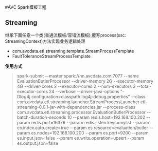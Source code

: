 #AVC Spark模板工程

## Streaming
继承下面任意一个类(普通流模板/容错流模板),覆写process(ssc: StreamingContext)方法实现业务逻辑处理
- com.avcdata.etl.streaming.template.StreamProcessTemplate
- FaultToleranceStreamProcessTemplate

**使用方式**

> spark-submit --master spark://nn.avcdata.com:7077 --name EvaluationButlerProcessor --driver-memory 2G --executor-memory 4G --driver-cores 2 --executor-cores 2 --num-executors 3 --total-executor-cores 24 --verbose --driver-java-options "-Dlog4j.configuration=classpath:log4j-debug.properties" --class com.avcdata.etl.streaming.launcher.StreamProcessLauncher etl-streaming-0.0.1-jar-with-dependencies.jar --process-class com.avcdata.etl.streaming.processor.EvaluationButlerProcessor --batch-duration-seconds 10 --param redis.host=192.168.100.202 --param redis.port=16379 --param redis.listen.keys=mylist --param es.index.auto.create=true --param es.resource=evaluation/butler --param es.nodes=192.168.100.200 --param es.port=9200 --param es.input.json=false --param es.write.operation=upsert --param es.output.json=false